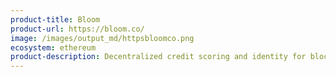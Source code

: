 ```yaml
---
product-title: Bloom
product-url: https://bloom.co/
image: /images/output_md/httpsbloomco.png
ecosystem: ethereum
product-description: Decentralized credit scoring and identity for blockchain.
---
```

